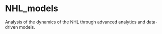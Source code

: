 # NHL_models

Analysis of the dynamics of the NHL through advanced analytics and data-driven models.
